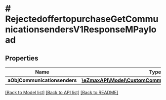 # # RejectedoffertopurchaseGetCommunicationsendersV1ResponseMPayload

## Properties

Name | Type | Description | Notes
------------ | ------------- | ------------- | -------------
**aObjCommunicationsenders** | [**\eZmaxAPI\Model\CustomCommunicationsenderResponse[]**](CustomCommunicationsenderResponse.md) |  |

[[Back to Model list]](../../README.md#models) [[Back to API list]](../../README.md#endpoints) [[Back to README]](../../README.md)
